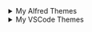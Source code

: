 <details>
  <summary>My Alfred Themes</summary>
  
  ## Unity Theme
  ### Light
  <img width="671" alt="Screen Shot 2022-06-29 at 1 12 51 AM" src="https://github.com/SoloUnity/alfred-spotlight-theme-macOS/assets/77747704/6cdb5703-0887-4f2b-bd08-c82048d7429e">
  
  ### Dark
  <img width="671" alt="Screen Shot 2022-06-29 at 1 12 51 AM" src="https://github.com/SoloUnity/alfred-spotlight-theme-macOS/assets/77747704/2cb4d462-42e3-44b0-a2cc-3e69c3dbfea8">
  
  ## Spotlight Theme
  ### Light
  <img width="671" alt="Screen Shot 2022-06-29 at 1 12 51 AM" src="https://user-images.githubusercontent.com/77747704/176356804-3261803d-bfde-4d44-ba5a-943ea86162dd.png">
  
  ### Dark
  <img width="677" alt="Screen Shot 2022-06-29 at 1 12 42 AM" src="https://user-images.githubusercontent.com/77747704/176356810-6d3c6340-d614-4af4-8955-162c3f2137b7.png">
</details>
<details>
  <summary>My VSCode Themes</summary>
  
  ## macOS 
  ### Automatic Light/Dark Mode
  ![light](https://github.com/SoloUnity/my-themes/assets/77747704/c233c39e-01ce-4ebd-bfce-b2489c59d594)
  ![dark](https://github.com/SoloUnity/my-themes/assets/77747704/e3204298-afad-4397-8557-fbbab6ce780b)

</details>



